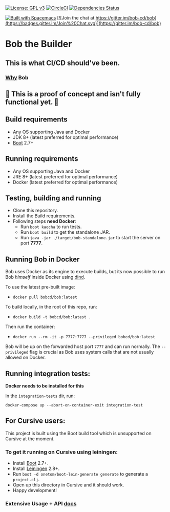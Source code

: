 [![License: GPL v3](https://img.shields.io/badge/license-GPL%20v3-blue.svg)](http://www.gnu.org/licenses/gpl-3.0)
[![CircleCI](https://circleci.com/gh/bob-cd/bob/tree/master.svg?style=svg)](https://circleci.com/gh/bob-cd/bob/tree/master)
[![Dependencies Status](https://versions.deps.co/bob-cd/bob/status.png)](https://versions.deps.co/bob-cd/bob)

[![Built with Spacemacs](https://cdn.rawgit.com/syl20bnr/spacemacs/442d025779da2f62fc86c2082703697714db6514/assets/spacemacs-badge.svg)](http://spacemacs.org)
[![Join the chat at https://gitter.im/bob-cd/bob](https://badges.gitter.im/Join%20Chat.svg)](https://gitter.im/bob-cd/bob)

# Bob the Builder

## This is what CI/CD should've been.

### [Why](https://github.com/bob-cd/bob/blob/master/docs/rationale.md) Bob

## 🚧 This is a proof of concept and isn't fully functional yet. 🚧

## Build requirements
- Any OS supporting Java and Docker
- JDK 8+ (latest preferred for optimal performance)
- [Boot](https://boot-clj.com/) 2.7+

## Running requirements
- Any OS supporting Java and Docker
- JRE 8+ (latest preferred for optimal performance)
- Docker (latest preferred for optimal performance)

## Testing, building and running
- Clone this repository.
- Install the Build requirements.
- Following steps **need Docker**:
    - Run `boot kaocha` to run tests.
    - Run `boot build` to get the standalone JAR.
    - Run `java -jar ./target/bob-standalone.jar` to start the server on port **7777**.
    
## Running Bob in Docker
Bob uses Docker as its engine to execute builds, but its now possible to run Bob _himself_ 
inside Docker using [dind](https://hub.docker.com/_/docker).

To use the latest pre-built image:
- `docker pull bobcd/bob:latest`

To build locally, in the root of this repo, run:
- `docker build -t bobcd/bob:latest .`

Then run the container:
- `docker run --rm -it -p 7777:7777 --privileged bobcd/bob:latest`

Bob will be up on the forwarded host port `7777` and can run normally.
The `--privileged` flag is crucial as Bob uses system calls that are not usually
allowed on Docker.

## Running integration tests:

**Docker needs to be installed for this**

In the `integration-tests` dir, run:

`docker-compose up --abort-on-container-exit integration-test`

## For Cursive users:
This project is built using the Boot build tool which is unsupported on Cursive at the moment.

### To get it running on Cursive using leiningen:
- Install [Boot](https://boot-clj.com/) 2.7+.
- Install [Leiningen](https://leiningen.org/) 2.8+.
- Run `boot -d onetom/boot-lein-generate generate` to generate a `project.clj`.
- Open up this directory in Cursive and it should work.
- Happy development!

### Extensive Usage + API [docs](https://bob-cd.readthedocs.io/en/latest/)
